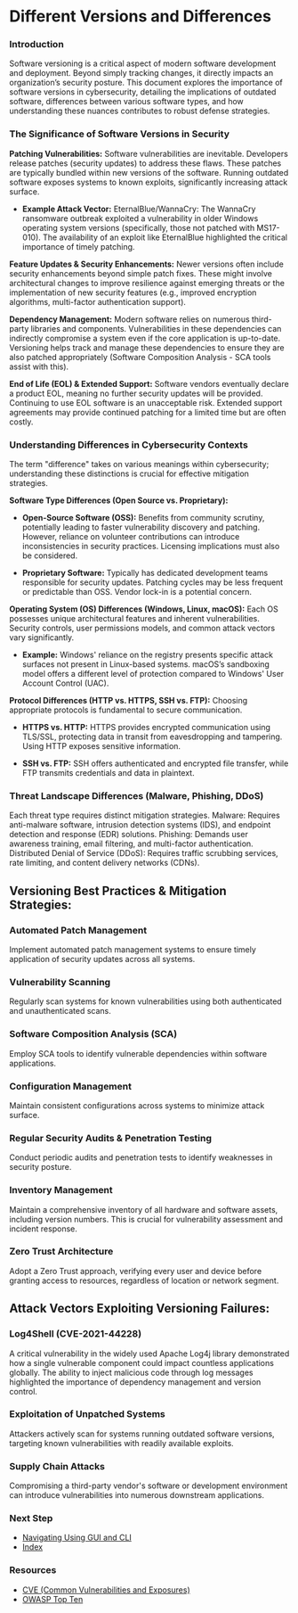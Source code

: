 # Different Versions and Differences
### Introduction
Software versioning is a critical aspect of modern software development and deployment. Beyond simply tracking changes, it directly impacts an organization’s security posture. This document explores the importance of software versions in cybersecurity, detailing the implications of outdated software, differences between various software types, and how understanding these nuances contributes to robust defense strategies.

### The Significance of Software Versions in Security

**Patching Vulnerabilities:** Software vulnerabilities are inevitable. Developers release patches (security updates) to address these flaws. These patches are typically bundled within new versions of the software. Running outdated software exposes systems to known exploits, significantly increasing attack surface.
  - **Example Attack Vector:** EternalBlue/WannaCry: The WannaCry ransomware outbreak exploited a vulnerability in older Windows operating system versions (specifically, those not patched with MS17-010). The availability of an exploit like EternalBlue highlighted the critical importance of timely patching.

**Feature Updates & Security Enhancements:** Newer versions often include security enhancements beyond simple patch fixes. These might involve architectural changes to improve resilience against emerging threats or the implementation of new security features (e.g., improved encryption algorithms, multi-factor authentication support).

**Dependency Management:** Modern software relies on numerous third-party libraries and components. Vulnerabilities in these dependencies can indirectly compromise a system even if the core application is up-to-date. Versioning helps track and manage these dependencies to ensure they are also patched appropriately (Software Composition Analysis - SCA tools assist with this).

**End of Life (EOL) & Extended Support:** Software vendors eventually declare a product EOL, meaning no further security updates will be provided. Continuing to use EOL software is an unacceptable risk. Extended support agreements may provide continued patching for a limited time but are often costly.

### Understanding Differences in Cybersecurity Contexts
The term "difference" takes on various meanings within cybersecurity; understanding these distinctions is crucial for effective mitigation strategies.

**Software Type Differences (Open Source vs. Proprietary):**

  - **Open-Source Software (OSS):** Benefits from community scrutiny, potentially leading to faster vulnerability discovery and patching. However, reliance on volunteer contributions can introduce inconsistencies in security practices. Licensing implications must also be considered.

  - **Proprietary Software:** Typically has dedicated development teams responsible for security updates. Patching cycles may be less frequent or predictable than OSS. Vendor lock-in is a potential concern.

**Operating System (OS) Differences (Windows, Linux, macOS):**
Each OS possesses unique architectural features and inherent vulnerabilities. Security controls, user permissions models, and common attack vectors vary significantly.
  - **Example:** Windows' reliance on the registry presents specific attack surfaces not present in Linux-based systems. macOS’s sandboxing model offers a different level of protection compared to Windows' User Account Control (UAC).

**Protocol Differences (HTTP vs. HTTPS, SSH vs. FTP):**
Choosing appropriate protocols is fundamental to secure communication.

  - **HTTPS vs. HTTP:** HTTPS provides encrypted communication using TLS/SSL, protecting data in transit from eavesdropping and tampering. Using HTTP exposes sensitive information.

  - **SSH vs. FTP:** SSH offers authenticated and encrypted file transfer, while FTP transmits credentials and data in plaintext.

### Threat Landscape Differences (Malware, Phishing, DDoS)
Each threat type requires distinct mitigation strategies.
Malware: Requires anti-malware software, intrusion detection systems (IDS), and endpoint detection and response (EDR) solutions.
Phishing: Demands user awareness training, email filtering, and multi-factor authentication.
Distributed Denial of Service (DDoS): Requires traffic scrubbing services, rate limiting, and content delivery networks (CDNs).

## Versioning Best Practices & Mitigation Strategies:

### Automated Patch Management
Implement automated patch management systems to ensure timely application of security updates across all systems.

### Vulnerability Scanning
Regularly scan systems for known vulnerabilities using both authenticated and unauthenticated scans.

### Software Composition Analysis (SCA)
Employ SCA tools to identify vulnerable dependencies within software applications.

### Configuration Management
Maintain consistent configurations across systems to minimize attack surface.

### Regular Security Audits & Penetration Testing
Conduct periodic audits and penetration tests to identify weaknesses in security posture.

### Inventory Management
Maintain a comprehensive inventory of all hardware and software assets, including version numbers. This is crucial for vulnerability assessment and incident response.

### Zero Trust Architecture
Adopt a Zero Trust approach, verifying every user and device before granting access to resources, regardless of location or network segment.

## Attack Vectors Exploiting Versioning Failures:

### Log4Shell (CVE-2021-44228)
A critical vulnerability in the widely used Apache Log4j library demonstrated how a single vulnerable component could impact countless applications globally. The ability to inject malicious code through log messages highlighted the importance of dependency management and version control.

### Exploitation of Unpatched Systems
Attackers actively scan for systems running outdated software versions, targeting known vulnerabilities with readily available exploits.

### Supply Chain Attacks
Compromising a third-party vendor's software or development environment can introduce vulnerabilities into numerous downstream applications.

### Next Step
- [Navigating Using GUI and CLI](https://github.com/Sisu-Sus/CyberSec-RoadMap/blob/main/Operating_Systems/Navigating_using_GUI_and_CLI.md)
- [Index](https://github.com/Sisu-Sus/CyberSec-RoadMap/blob/main/index.md)

### Resources
- [CVE (Common Vulnerabilities and Exposures)](https://cve.mitre.org/)
- [OWASP Top Ten](https://owasp.org/top10/)
